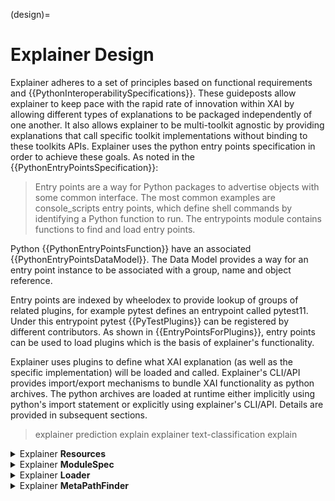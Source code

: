 (design)=
# Explainer Design

Explainer adheres to a set of principles based on functional requirements and {{PythonInteroperabilitySpecifications}}. These guideposts allow explainer to keep pace with the rapid rate of innovation within XAI by allowing different types of explanations to be packaged independently of one another. It also allows explainer to be multi-toolkit agnostic by providing explanations that call specific toolkit implementations without binding to these toolkits APIs. Explainer uses the python entry points specification in order to achieve these goals. As noted in the {{PythonEntryPointsSpecification}}:

> Entry points are a way for Python packages to advertise objects with some common interface. The most common examples are console_scripts entry points, which define shell commands by identifying a Python function to run. The entrypoints module contains functions to find and load entry points.

Python {{PythonEntryPointsFunction}} have an associated {{PythonEntryPointsDataModel}}. The Data Model provides a way for an entry point instance to be associated with a group, name and object reference. 

Entry points are indexed by wheelodex to provide lookup of groups of related plugins, for example pytest defines an entrypoint called pytest11. Under this entrypoint pytest {{PyTestPlugins}} can be registered by different contributors. As shown in {{EntryPointsForPlugins}}, entry points can be used to load plugins which is the basis of explainer's functionality.

Explainer uses plugins to define what XAI explanation (as well as the specific implementation) will be loaded and called. Explainer's CLI/API provides import/export mechanisms to bundle XAI functionality as python archives. The python archives are loaded at runtime either implicitly using python's import statement or explicitly using explainer's CLI/API. Details are provided in subsequent sections.


> explainer prediction explain
> explainer text-classification explain


<details>
<summary>Explainer <b>Resources</b></summary>
<br/>

Explainer uses yaml files to locate explainable resources and optionally call their related entry points. Yaml files are located in an explainer package named explainer.explainer.
Within this package are yaml files that explainer uses to load and invoke specific XAI resources.  Running 

> explainer list

returns a list of yaml files, where each yaml file has attributes that specify what resource to load, along with optional attributes such as the entry_point to call once the resource is loaded. The first line in each yaml files is a YAML annotation that reifies the yaml file as an ExplainerSpec dataclass (see {{PyYaml}}). The ExplainerSpec dataclass has the following structure show below:

```{mermaid}
:caption: "ExplainerSpec"

classDiagram
    class ExplainerSpec
    ExplainerSpec: +String name
    ExplainerSpec: +String dataset
    ExplainerSpec: +List dependencies
    ExplainerSpec: +String entry_point
    ExplainerSpec: +String model
    ExplainerSpec: +String plugin

```

**Utilizing python's import machinery**

Python's {{PEP451}} (introduced in python-3.4) enhances the import mechanism to be extensible and secure by introducing a type called ModuleSpec that the import machinery instantiates whenever a new module is loaded. This PEP expanded the types of Loaders and MetaPathLoaders that are allowed. Directly importing resources such as yaml is leveraged by the XAI explainer. When a yaml file is imported, the explainer will dynamically inject explainable resources within the current python environemnt by using customized its Loader and MetaPathLoader classes.

```{eval-rst}

.. autoclasstree:: explainer.ExplainerLoader
   :caption: Class Hierarchy of explainer.ExplainerLoader
   :full:

.. autoclasstree:: explainer.ExplainerMetaPathFinder
   :caption: Class Hierarchy of explainer.ExplainerMetaPathFinder
   :full:

```

These classes are called when python resolves imports. As described in {{MetaPathFinders}}, a yaml file can be directly loaded by the import machinary so that the following import statement:

```python
from explainer.explainers import zero_shot_learning
```

resolves to a yaml file named zero_shot_learing.yaml (rather than a python file) located in the explainer.explainers package. This yaml file is shown below:


```{card}
:class-card: sd-text-black, sd-bg-light
zero_shot_learning.yaml
^^^
        --- !ExplainerSpec
        name: zero shot learning
        plugin: zero_shot_learning.pkz
        dependencies:
        - shap==0.40.0
        - transformers==4.20.1
        - torch==1.12.0
        entry_point: |  
          # SHAP Explainer
          def entry_point(pipe, text):
            import shap
            print(f"Shap version used: {shap.__version__}")
            explainer = shap.Explainer(pipe)
            shap_values = explainer(text)
            prediction = pipe(text)
            print(f"Model predictions are: {prediction}")
            shap.plots.text(shap_values)
            # Let's visualize the feature importance towards the outcome - sports
            shap.plots.bar(shap_values[0,:,'sports'])

```


The set of steps that implicitly injects an explainable resource are shown in the sequence diagram below:


```{mermaid}
:caption: "Explainer sequence diagram when resolving a yaml file"

sequenceDiagram
    participant ExplainerLoader
    participant zero_shot_learning.yaml
    participant ExplainerSpec
    ExplainerLoader->>zero_shot_learning.yaml: find yaml file
    zero_shot_learning.yaml->>ExplainerLoader: load yaml file
    ExplainerLoader->>ExplainerSpec: create
    ExplainerSpec->>ExplainerLoader: fields initialized from yaml file
    ExplainerLoader->>zero_shot_learning.zip: find zip file
    zero_shot_learning.zip->>ExplainerLoader: extract zip file
    ExplainerLoader->>ExplainerLoader: add path to sys.path
    ExplainerLoader->>ExplainerLoader: call entry_point 

```

</details>

<details>
<summary>Explainer <b>ModuleSpec</b></summary>
<br/>

```{eval-rst}

.. autoclass:: explainer.ExplainerModuleSpec
   :noindex:
   :members:
   :inherited-members:

```

</details>
<details>
<summary>Explainer <b>Loader</b></summary>
<br/>

```{eval-rst}

.. autoclass:: explainer.ExplainerLoader
   :noindex:
   :members:
   :inherited-members:

```

</details>
<details>
<summary>Explainer <b>MetaPathFinder</b></summary>
<br/>

```{eval-rst}

.. autoclass:: explainer.ExplainerMetaPathFinder
   :noindex:
   :members:
   :inherited-members:

```

</details>
<br/>
